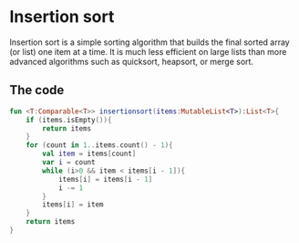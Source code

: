 # Insertion sort

Insertion sort is a simple sorting algorithm that builds the final sorted array (or list) one item at a time. It is much less efficient on large lists than more advanced algorithms such as quicksort, heapsort, or merge sort.

## The code

```kotlin
fun <T:Comparable<T>> insertionsort(items:MutableList<T>):List<T>{
    if (items.isEmpty()){
        return items
    }
    for (count in 1..items.count() - 1){
        val item = items[count]
        var i = count
        while (i>0 && item < items[i - 1]){
            items[i] = items[i - 1]
            i -= 1
        }
        items[i] = item
    }
    return items
}

```